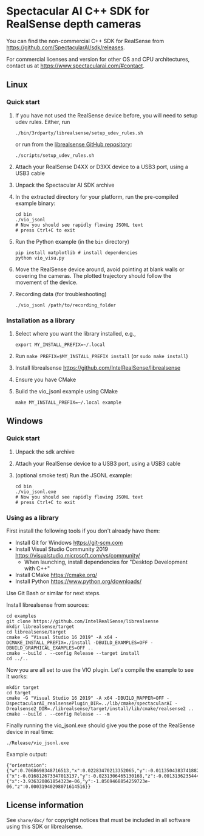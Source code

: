 # Spectacular AI C++ SDK for RealSense depth cameras

You can find the non-commercial C++ SDK for RealSense from https://github.com/SpectacularAI/sdk/releases.

For commercial licenses and version for other OS and CPU architectures, contact us at https://www.spectacularai.com/#contact.

## Linux

### Quick start

 1. If you have not used the RealSense device before, you will need to setup udev rules. Either, run

        ./bin/3rdparty/librealsense/setup_udev_rules.sh

       or run from the [librealsense GitHub repository](https://github.com/IntelRealSense/librealsense):

        ./scripts/setup_udev_rules.sh

 2. Attach your RealSense D4XX or D3XX device to a USB3 port, using a USB3 cable

 3. Unpack the Spectacular AI SDK archive

 4. In the extracted directory for your platform, run the pre-compiled example binary:

        cd bin
        ./vio_jsonl
        # Now you should see rapidly flowing JSONL text
        # press Ctrl+C to exit

 5. Run the Python example (in the `bin` directory)

        pip install matplotlib # install dependencies
        python vio_visu.py

 6. Move the RealSense device around, avoid pointing at blank walls or covering
    the cameras. The plotted trajectory should follow the movement of the device.

 7. Recording data (for troubleshooting)

        ./vio_jsonl /path/to/recording_folder

### Installation as a library

 1. Select where you want the library installed, e.g.,

        export MY_INSTALL_PREFIX=~/.local

 2. Run `make PREFIX=$MY_INSTALL_PREFIX install` (or `sudo make install`)
 3. Install librealsense https://github.com/IntelRealSense/librealsense
 4. Ensure you have CMake
 5. Build the vio_jsonl example using CMake

        make MY_INSTALL_PREFIX=~/.local example

## Windows

### Quick start

 1. Unpack the sdk archive
 2. Attach your RealSense device to a USB3 port, using a USB3 cable
 3. (optional smoke test) Run the JSONL example:

        cd bin
        ./vio_jsonl.exe
        # Now you should see rapidly flowing JSONL text
        # press Ctrl+C to exit

### Using as a library

First install the following tools if you don't already have them:
* Install Git for Windows https://git-scm.com
* Install Visual Studio Community 2019 https://visualstudio.microsoft.com/vs/community/
  * When launching, install dependencies for "Desktop Development with C++"
* Install CMake https://cmake.org/
* Install Python https://www.python.org/downloads/

Use Git Bash or similar for next steps.

Install librealsense from sources:

    cd examples
    git clone https://github.com/IntelRealSense/librealsense
    mkdir librealsense/target
    cd librealsense/target
    cmake -G "Visual Studio 16 2019" -A x64 -DCMAKE_INSTALL_PREFIX=./install -DBUILD_EXAMPLES=OFF -DBUILD_GRAPHICAL_EXAMPLES=OFF ..
    cmake --build . --config Release --target install
    cd ../..

Now you are all set to use the VIO plugin. Let's compile the example to see it works:

    mkdir target
    cd target
    cmake -G "Visual Studio 16 2019" -A x64 -DBUILD_MAPPER=OFF -DspectacularAI_realsensePlugin_DIR=../lib/cmake/spectacularAI -Drealsense2_DIR=./librealsense/target/install/lib/cmake/realsense2 ..
    cmake --build . --config Release -- -m


Finally running the vio_jsonl.exe should give you the pose of the RealSense device in real time:

    ./Release/vio_jsonl.exe

Example output:

    {"orientation":{"w":0.7068698348716513,"x":0.02283470213352065,"y":-0.011350438374188287,"z":0.7068838521820336},"position":{"x":-0.016812673347013137,"y":-0.0231306465130168,"z":-0.0013136235444364183},"time":61088.131537828,"velocity":{"x":-3.936320861854323e-06,"y":-1.8569468854259723e-06,"z":0.00031940298071614516}}

## License information

See `share/doc/` for copyright notices that must be included in all software
using this SDK or librealsense.
